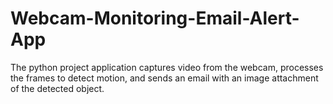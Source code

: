 # Webcam-Monitoring-Email-Alert-App

The python project application captures video from the webcam, processes the frames to detect motion, and sends an email with an image attachment of the detected object.
